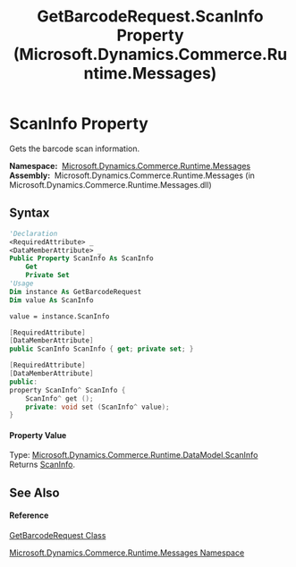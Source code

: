 ﻿---
title: GetBarcodeRequest.ScanInfo Property  (Microsoft.Dynamics.Commerce.Runtime.Messages)
TOCTitle: ScanInfo Property
ms:assetid: P:Microsoft.Dynamics.Commerce.Runtime.Messages.GetBarcodeRequest.ScanInfo
ms:mtpsurl: https://technet.microsoft.com/en-us/library/microsoft.dynamics.commerce.runtime.messages.getbarcoderequest.scaninfo(v=AX.60)
ms:contentKeyID: 62205960
ms.date: 05/18/2015
mtps_version: v=AX.60
f1_keywords:
- Microsoft.Dynamics.Commerce.Runtime.Messages.GetBarcodeRequest.ScanInfo
dev_langs:
- CSharp
- C++
- VB
---

# ScanInfo Property

Gets the barcode scan information.

**Namespace:**  [Microsoft.Dynamics.Commerce.Runtime.Messages](microsoft-dynamics-commerce-runtime-messages-namespace.md)  
**Assembly:**  Microsoft.Dynamics.Commerce.Runtime.Messages (in Microsoft.Dynamics.Commerce.Runtime.Messages.dll)

## Syntax

``` vb
'Declaration
<RequiredAttribute> _
<DataMemberAttribute> _
Public Property ScanInfo As ScanInfo
    Get
    Private Set
'Usage
Dim instance As GetBarcodeRequest
Dim value As ScanInfo

value = instance.ScanInfo
```

``` csharp
[RequiredAttribute]
[DataMemberAttribute]
public ScanInfo ScanInfo { get; private set; }
```

``` c++
[RequiredAttribute]
[DataMemberAttribute]
public:
property ScanInfo^ ScanInfo {
    ScanInfo^ get ();
    private: void set (ScanInfo^ value);
}
```

#### Property Value

Type: [Microsoft.Dynamics.Commerce.Runtime.DataModel.ScanInfo](scaninfo-class-microsoft-dynamics-commerce-runtime-datamodel.md)  
Returns [ScanInfo](scaninfo-class-microsoft-dynamics-commerce-runtime-datamodel.md).  

## See Also

#### Reference

[GetBarcodeRequest Class](getbarcoderequest-class-microsoft-dynamics-commerce-runtime-messages.md)

[Microsoft.Dynamics.Commerce.Runtime.Messages Namespace](microsoft-dynamics-commerce-runtime-messages-namespace.md)

